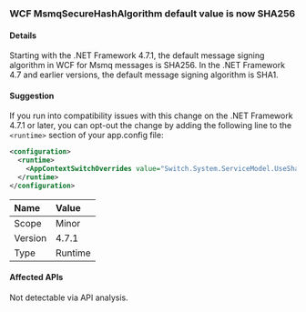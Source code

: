 ### WCF MsmqSecureHashAlgorithm default value is now SHA256

#### Details

Starting with the .NET Framework 4.7.1, the default message signing algorithm in WCF for Msmq messages is SHA256. In the .NET Framework 4.7 and earlier versions, the default message signing algorithm is SHA1.

#### Suggestion

If you run into compatibility issues with this change on the .NET Framework 4.7.1 or later, you can opt-out the change by adding the following line to the `<runtime>` section of your app.config file:

```xml
<configuration>
  <runtime>
    <AppContextSwitchOverrides value="Switch.System.ServiceModel.UseSha1InMsmqEncryptionAlgorithm=true" />
  </runtime>
</configuration>
```

| Name    | Value   |
|:--------|:--------|
| Scope   | Minor   |
| Version | 4.7.1   |
| Type    | Runtime |

#### Affected APIs

Not detectable via API analysis.

<!--

#### Affected APIs

Not detectable via API analysis.

-->
